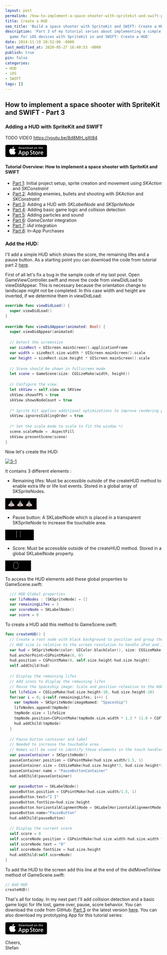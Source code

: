 ```yaml
---
layout: post
permalink: /how-to-implement-a-space-shooter-with-spritekit-and-swift-part-3-create-a-hud/
title: Create a HUD
seo_title: 'Build a space shooter with SpriteKit and SWIFT: Create a HUD'
description: 'Part 3 of my tutorial series about implementing a simple space shooter
  game for iOS devices with SpriteKit in and SWIFT: Create a HUD'
date: 2014-11-19 20:52:00 -0000
last_modified_at: 2020-05-27 16:40:53 -0000
publish: true
pin: false
categories:
- HUD
- iOS
- SWIFT
tags: []
---
```

## How to implement a space shooter with SpriteKit and SWIFT - Part 3
### Adding a HUD with SpriteKit and SWIFT

TODO VIDEO https://youtu.be/8d8MH_gXt84

[![](/assets/wp-content/uploads/2014/11/AppStore2.png)](https://itunes.apple.com/us/app/yet-another-spaceshooter/id949662362?mt=8)

#### Tutorial Overview: How to implement a space shooter with SpriteKit and SWIFT

* [Part 1](/how-to-implement-a-space-shooter-with-spritekit-and-swift-part-1): Initial project setup, sprite creation and movement using _SKAction_ and _SKConstraint_
* [Part 2](/how-to-implement-a-space-shooter-with-spritekit-and-swift-part-2): Adding enemies, bullets and shooting with _SKAction_ and _SKConstraint_
* [Part 3](/how-to-implement-a-space-shooter-with-spritekit-and-swift-part-3-create-a-hud): Adding a HUD with _SKLabelNode_ and _SKSpriteNode_
* [Part 4](/how-to-implement-a-space-shooter-with-spritekit-and-swift-part-4-collision-detection): Adding basic game logic and collision detection
* [Part 5](/how-to-implement-a-space-shooter-with-spritekit-and-swift-part-5-particles-and-sound): Adding particles and sound
* [Part 6](/how-to-implement-a-space-shooter-with-spritekit-and-swift-part-6-game-center-integration): _GameCenter_ integration
* [Part 7](/how-to-implement-a-space-shooter-with-spritekit-and-swift-part-7-iad-integration): _iAd_ integration
* [Part 8](/how-to-implement-in-app-purchase-for-your-ios-app-in-swift): In-App Purchases

### Add the HUD:

I'll add a simple HUD which shows the score, the remaining lifes and a pause button. As a starting point you can download the code from tutorial part 2 [here](https://github.com/stfnjstn/MySecondGame/releases/tag/v0.2). 

First of all let's fix a bug in the sample code of my last post. Open GameViewController.swift and move the code from viewDidLoad to viewDidAppear. This is necessary because the orientation change to landscape might not be completed. In this case width and height are inverted, if we determine them in viewDidLoad:

```swift
override func viewDidLoad() {
  super.viewDidLoad()
}

override func viewDidAppear(animated: Bool) {
  super.viewDidAppear(animated)

  // Detect the screensize
  var sizeRect = UIScreen.mainScreen().applicationFrame
  var width = sizeRect.size.width * UIScreen.mainScreen().scale
  var height = sizeRect.size.height * UIScreen.mainScreen().scale

  // Scene should be shown in fullscreen mode
  let scene = GameScene(size: CGSizeMake(width, height))

  // Configure the view.
  let skView = self.view as SKView
  skView.showsFPS = true
  skView.showsNodeCount = true

  /* Sprite Kit applies additional optimizations to improve rendering performance */
  skView.ignoresSiblingOrder = true
  
  /* Set the scale mode to scale to fit the window */
  scene.scaleMode = .AspectFill
  skView.presentScene(scene)
}
```

Now let's create the HUD: 

[![3-1](/assets/wp-content/uploads/2014/11/3-1.png)](/assets/wp-content/uploads/2014/11/3-1-1.jpg)

It contains 3 different elements :

  * Remaining lifes: Must be accessible outside of the createHUD method to enable extra life or life lost events. Stored in a global array of SKSpriteNodes. 



[![3-2](/assets/wp-content/uploads/2014/11/3-2-1.jpg)](/assets/wp-content/uploads/2014/11/3-2-1.jpg)

  * Pause button: A SKLabelNode which is placed in a transparent SKSpriteNode to increase the touchable area.



[![3-3](/assets/wp-content/uploads/2014/11/3-3.png)](/assets/wp-content/uploads/2014/11/3-3.png)

  * Score: Must be accessible outside of the createHUD method. Stored in a global SKLabelNode property.



[![3-4](/assets/wp-content/uploads/2014/11/3-4.png)](/assets/wp-content/uploads/2014/11/3-4.png)

To access the HUD elements add these global properties to GameScene.swift:

```swift
  /// HUD Global properties
  var lifeNodes : [SKSpriteNode] = []
  var remainingLifes = 3
  var scoreNode = SKLabelNode()
  var score = 0
```

To create a HUD add this method to GameScene.swift:

```swift
func createHUD() {
  // Create a root node with black background to position and group the HUD elemets
  // HUD size is relative to the screen resolution to handle iPad and iPhone screens
  var hud = SKSpriteNode(color: UIColor.blackColor(), size: CGSizeMake(self.size.width, self.size.height*0.05))
  hud.anchorPoint=CGPointMake(0, 0)
  hud.position = CGPointMake(0, self.size.height-hud.size.height)
  self.addChild(hud)

  // Display the remaining lifes
  // Add icons to display the remaining lifes
  // Reuse the Spaceship image: Scale and position releative to the HUD size
  let lifeSize = CGSizeMake(hud.size.height-10, hud.size.height-10)
  for(var i = 0; i<self.remainingLifes; i++) {
    var tmpNode = SKSpriteNode(imageNamed: "Spaceship")
    lifeNodes.append(tmpNode)
    tmpNode.size = lifeSize
    tmpNode.position=CGPointMake(tmpNode.size.width * 1.3 * (1.0 + CGFloat(i)), (hud.size.height-5)/2)
    hud.addChild(tmpNode)
  }

  // Pause button container and label
  // Needed to increase the touchable area
  // Names will be used to identify these elements in the touch handler
  var pauseContainer = SKSpriteNode()
  pauseContainer.position = CGPointMake(hud.size.width/1.5, 1)
  pauseContainer.size = CGSizeMake(hud.size.height*3, hud.size.height*2)
  pauseContainer.name = "PauseButtonContainer"
  hud.addChild(pauseContainer)

  var pauseButton = SKLabelNode()
  pauseButton.position = CGPointMake(hud.size.width/1.5, 1)
  pauseButton.text="I I"
  pauseButton.fontSize=hud.size.height
  pauseButton.horizontalAlignmentMode = SKLabelHorizontalAlignmentMode.Center
  pauseButton.name="PauseButton"
  hud.addChild(pauseButton)

  // Display the current score
  self.score = 0
  self.scoreNode.position = CGPointMake(hud.size.width-hud.size.width * 0.1, 1)
  self.scoreNode.text = "0"
  self.scoreNode.fontSize = hud.size.height
  hud.addChild(self.scoreNode)
}
```

To add the HUD to the screen add this line at the end of the didMoveToView method of GameScene.swift: 

```swift
// Add HUD
createHUD()
```

That's all for today. In my next part I'll add collision detection and a basic game logic for life lost, game over, pause, score behavior.
You can download the code from GitHub: [Part 3](https://github.com/stfnjstn/MySecondGame/releases/tag/v0.3) or the latest version [here](https://github.com/stfnjstn/MySecondGame/tree/master).
You can also download my prototyping App for this tutorial series:

[![](/assets/wp-content/uploads/2014/11/AppStore2.png)](https://itunes.apple.com/us/app/yet-another-spaceshooter/id949662362?mt=8)

Cheers,   
Stefan
